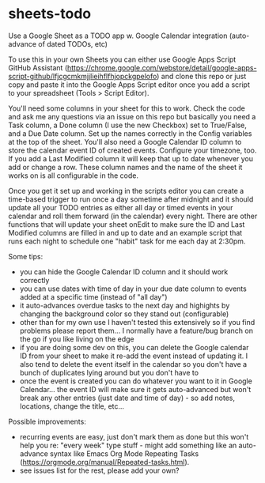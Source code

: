# sheets-todo
Use a Google Sheet as a TODO app w. Google Calendar integration (auto-advance of dated TODOs, etc)

To use this in your own Sheets you can either use Google Apps Script GitHub Assistant (https://chrome.google.com/webstore/detail/google-apps-script-github/lfjcgcmkmjjlieihflfhjopckgpelofo) and clone this repo or just copy and paste it into the Google Apps Script editor once you add a script to your spreadsheet (Tools > Script Editor).

You'll need some columns in your sheet for this to work. Check the code and ask me any questions via an issue on this repo but basically you need a Task column, a Done column (I use the new Checkbox) set to True/False, and a Due Date column. Set up the names correctly in the Config variables at the top of the sheet. You'll also need a Google Calendar ID column to store the calendar event ID of created events. Configure your timezone, too. If you add a Last Modified column it will keep that up to date whenever you add or change a row. These column names and the name of the sheet it works on is all configurable in the code.

Once you get it set up and working in the scripts editor you can create a time-based trigger to run once a day sometime after midnight and it should update all your TODO entries as either all day or timed events in your calendar and roll them forward (in the calendar) every night. There are other functions that will update your sheet onEdit to make sure the ID and Last Modified columns are filled in and up to date and an example script that runs each night to schedule one "habit" task for me each day at 2:30pm.

Some tips:

- you can hide the Google Calendar ID column and it should work correctly
- you can use dates with time of day in your due date column to events added at a specific time (instead of "all day")
- it auto-advances overdue tasks to the next day and highights by changing the background color so they stand out (configurable)
- other than for my own use I haven't tested this extensively so if you find problems please report them... I normally have a feature/bug branch on the go if you like living on the edge
- if you are doing some dev on this, you can delete the Google calendar ID from your sheet to make it re-add the event instead of updating it. I also tend to delete the event itself in the calendar so you don't have a bunch of duplicates lying around but you don't have to
- once the event is created you can do whatever you want to it in Google Calendar... the event ID will make sure it gets auto-advanced but won't break any other entries (just date and time of day) - so add notes, locations, change the title, etc...

Possible improvements:
- recurring events are easy, just don't mark them as done but this won't help you re: "every week" type stuff - might add something like an auto-advance syntax like Emacs Org Mode Repeating Tasks (https://orgmode.org/manual/Repeated-tasks.html).
- see issues list for the rest, please add your own?
